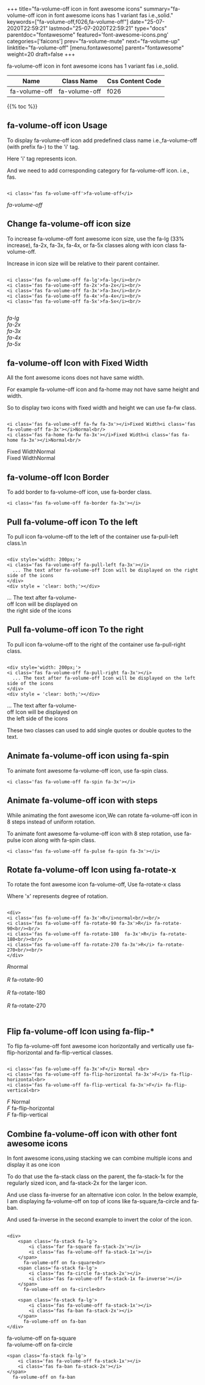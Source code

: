 +++
title="fa-volume-off icon in font awesome icons"
summary="fa-volume-off icon in font awesome icons has 1 variant fas i.e.,solid."
keywords=["fa-volume-off,f026,fa-volume-off"]
date="25-07-2020T22:59:21"
lastmod="25-07-2020T22:59:21"
type="docs"
parentdoc="fontawesome"
featured='font-awesome-icons.png'
categories=['faicons']
prev="fa-volume-mute"
next="fa-volume-up"
linktitle="fa-volume-off"
[menu.fontawesome]
parent="fontawesome"
weight=20
draft=false
+++


fa-volume-off icon in font awesome icons has 1 variant fas i.e.,solid.

<div class='table-responsive'><table class='table'><thead><tr><th>Name</th><th>Class Name</th><th>Css Content Code</th></tr></thead><tbody><tr><td>fa-volume-off</td><td>fa-volume-off</td><td>f026</td></tr></tbody></table></div>


{{% toc %}}


## fa-volume-off icon Usage

To display fa-volume-off icon add predefined class name i.e.,fa-volume-off (with prefix fa-) to the 'i' tag.

Here 'i' tag represents icon.

And we need to add corresponding category for fa-volume-off icon. i.e., fas.


```

<i class='fas fa-volume-off'>fa-volume-off</i>
```

<i class='fas fa-volume-off'>fa-volume-off</i>




## Change fa-volume-off icon size
To increase fa-volume-off font awesome icon size, use the fa-lg (33% increase), fa-2x, fa-3x, fa-4x, or fa-5x classes along with icon class fa-volume-off.

Increase in icon size will be relative to their parent container. 

```

<i class='fas fa-volume-off fa-lg'>fa-lg</i><br/>
<i class='fas fa-volume-off fa-2x'>fa-2x</i><br/>
<i class='fas fa-volume-off fa-3x'>fa-3x</i><br/>
<i class='fas fa-volume-off fa-4x'>fa-4x</i><br/>
<i class='fas fa-volume-off fa-5x'>fa-5x</i><br/>
            
```

<i class='fas fa-volume-off fa-lg'>fa-lg</i><br/>
<i class='fas fa-volume-off fa-2x'>fa-2x</i><br/>
<i class='fas fa-volume-off fa-3x'>fa-3x</i><br/>
<i class='fas fa-volume-off fa-4x'>fa-4x</i><br/>
<i class='fas fa-volume-off fa-5x'>fa-5x</i><br/>
            



## fa-volume-off Icon with Fixed Width 

All the font awesome icons does not have same width.

For example fa-volume-off icon and fa-home may not have same height and width.

So to display two icons with fixed width and height we can use fa-fw class.


```

<i class='fas fa-volume-off fa-fw fa-3x'></i>Fixed Width<i class='fas fa-volume-off fa-3x'></i>Normal<br/>
<i class='fas fa-home fa-fw fa-3x'></i>Fixed Width<i class='fas fa-home fa-3x'></i>Normal<br/>
```

<i class='fas fa-volume-off fa-fw fa-3x'></i>Fixed Width<i class='fas fa-volume-off fa-3x'></i>Normal<br/>
<i class='fas fa-home fa-fw fa-3x'></i>Fixed Width<i class='fas fa-home fa-3x'></i>Normal<br/>



## fa-volume-off Icon Border 

To add border to fa-volume-off icon, use fa-border class.


```
<i class='fas fa-volume-off fa-border fa-3x'></i>

```
<i class='fas fa-volume-off fa-border fa-3x'></i>





## Pull fa-volume-off icon To the left

To pull icon fa-volume-off to the left of the container use fa-pull-left class.\n

```

<div style='width: 200px;'>
<i class='fas fa-volume-off fa-pull-left fa-3x'></i>
  ... The text after fa-volume-off Icon will be displayed on the right side of the icons
</div>
<div style = 'clear: both;'></div>
```

<div style='width: 200px;'>
<i class='fas fa-volume-off fa-pull-left fa-3x'></i>
  ... The text after fa-volume-off Icon will be displayed on the right side of the icons
</div>
<div style = 'clear: both;'></div>




## Pull fa-volume-off icon To the right
To pull icon fa-volume-off to the right of the container use fa-pull-right class.

```

<div style='width: 200px;'>
<i class='fas fa-volume-off fa-pull-right fa-3x'></i>
  ... The text after fa-volume-off Icon will be displayed on the left side of the icons
</div>
<div style = 'clear: both;'></div>
```

<div style='width: 200px;'>
<i class='fas fa-volume-off fa-pull-right fa-3x'></i>
  ... The text after fa-volume-off Icon will be displayed on the left side of the icons
</div>
<div style = 'clear: both;'></div>

These two classes can used to add single quotes or double quotes to the text.


## Animate fa-volume-off icon using fa-spin
To animate font awesome fa-volume-off icon, use fa-spin class.

```
<i class='fas fa-volume-off fa-spin fa-3x'></i>
```
<i class='fas fa-volume-off fa-spin fa-3x'></i>




## Animate fa-volume-off icon with steps
While animating the font awesome icon,We can rotate fa-volume-off icon in 8 steps instead of uniform rotation.

To animate font awesome fa-volume-off icon with 8 step rotation, use fa-pulse icon along with fa-spin class.


```
<i class='fas fa-volume-off fa-pulse fa-spin fa-3x'></i>

```
<i class='fas fa-volume-off fa-pulse fa-spin fa-3x'></i>





## Rotate fa-volume-off Icon using fa-rotate-x
To rotate the font awesome icon fa-volume-off, Use fa-rotate-x class

Where 'x' represents degree of rotation.


```

<div>
<i class='fas fa-volume-off fa-3x'>R</i>normal<br/><br/>
<i class='fas fa-volume-off fa-rotate-90 fa-3x'>R</i> fa-rotate-90<br/><br/> 
<i class='fas fa-volume-off fa-rotate-180  fa-3x'>R</i> fa-rotate-180<br/><br/> 
<i class='fas fa-volume-off fa-rotate-270 fa-3x'>R</i> fa-rotate-270<br/><br/>
</div>
```

<div>
<i class='fas fa-volume-off fa-3x'>R</i>normal<br/><br/>
<i class='fas fa-volume-off fa-rotate-90 fa-3x'>R</i> fa-rotate-90<br/><br/> 
<i class='fas fa-volume-off fa-rotate-180  fa-3x'>R</i> fa-rotate-180<br/><br/> 
<i class='fas fa-volume-off fa-rotate-270 fa-3x'>R</i> fa-rotate-270<br/><br/>
</div>




## Flip fa-volume-off Icon using fa-flip-*
To flip fa-volume-off font awesome icon horizontally and vertically use fa-flip-horizontal and fa-flip-vertical classes. 

```

<i class='fas fa-volume-off fa-3x'>F</i> Normal <br>
<i class='fas fa-volume-off fa-flip-horizontal fa-3x'>F</i> fa-flip-horizontal<br>
<i class='fas fa-volume-off fa-flip-vertical fa-3x'>F</i> fa-flip-vertical<br>
```

<i class='fas fa-volume-off fa-3x'>F</i> Normal <br>
<i class='fas fa-volume-off fa-flip-horizontal fa-3x'>F</i> fa-flip-horizontal<br>
<i class='fas fa-volume-off fa-flip-vertical fa-3x'>F</i> fa-flip-vertical<br>




## Combine fa-volume-off icon with other font awesome icons
In font awesome icons,using stacking we can combine multiple icons and display it as one icon 

To do that use the fa-stack class on the parent, the fa-stack-1x for the regularly sized icon, and fa-stack-2x for the larger icon.

And use class fa-inverse for an alternative icon color. 
In the below example, I am displaying fa-volume-off on top of icons like fa-square,fa-circle and fa-ban.

And used fa-inverse in the second example to invert the color of the icon.

```

<div>
    <span class='fa-stack fa-lg'>
        <i class='far fa-square fa-stack-2x'></i>
        <i class='fas fa-volume-off fa-stack-1x'></i>
    </span>
      fa-volume-off on fa-square<br>
    <span class='fa-stack fa-lg'>
        <i class='fas fa-circle fa-stack-2x'></i>
        <i class='fas fa-volume-off fa-stack-1x fa-inverse'></i>
    </span>
      fa-volume-off on fa-circle<br>

    <span class='fa-stack fa-lg'>
        <i class='fas fa-volume-off fa-stack-1x'></i>
        <i class='fas fa-ban fa-stack-2x'></i>
    </span>
      fa-volume-off on fa-ban
</div>
```

<div>
    <span class='fa-stack fa-lg'>
        <i class='far fa-square fa-stack-2x'></i>
        <i class='fas fa-volume-off fa-stack-1x'></i>
    </span>
      fa-volume-off on fa-square<br>
    <span class='fa-stack fa-lg'>
        <i class='fas fa-circle fa-stack-2x'></i>
        <i class='fas fa-volume-off fa-stack-1x fa-inverse'></i>
    </span>
      fa-volume-off on fa-circle<br>

    <span class='fa-stack fa-lg'>
        <i class='fas fa-volume-off fa-stack-1x'></i>
        <i class='fas fa-ban fa-stack-2x'></i>
    </span>
      fa-volume-off on fa-ban
</div>







